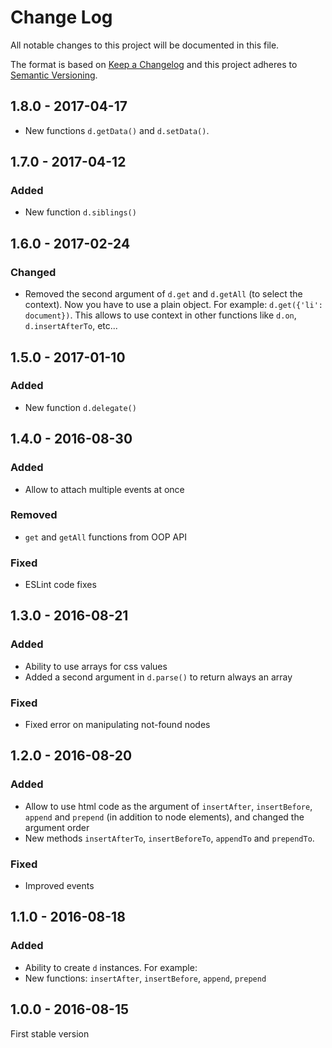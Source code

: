 # Change Log
All notable changes to this project will be documented in this file.

The format is based on [Keep a Changelog](http://keepachangelog.com/) 
and this project adheres to [Semantic Versioning](http://semver.org/).

## 1.8.0 - 2017-04-17

* New functions `d.getData()` and `d.setData()`.

## 1.7.0 - 2017-04-12

### Added

* New function `d.siblings()`

## 1.6.0 - 2017-02-24

### Changed

* Removed the second argument of `d.get` and `d.getAll` (to select the context). Now you have to use a plain object. For example: `d.get({'li': document})`. This allows to use context in other functions like `d.on`, `d.insertAfterTo`, etc...

## 1.5.0 - 2017-01-10

### Added

* New function `d.delegate()`

## 1.4.0 - 2016-08-30

### Added

* Allow to attach multiple events at once

### Removed

* `get` and `getAll` functions from OOP API

### Fixed

* ESLint code fixes

## 1.3.0 - 2016-08-21

### Added

* Ability to use arrays for css values
* Added a second argument in `d.parse()` to return always an array

### Fixed

* Fixed error on manipulating not-found nodes

## 1.2.0 - 2016-08-20

### Added

* Allow to use html code as the argument of `insertAfter`, `insertBefore`, `append` and `prepend` (in addition to node elements), and changed the argument order
* New methods `insertAfterTo`, `insertBeforeTo`, `appendTo` and `prependTo`.

### Fixed

* Improved events

## 1.1.0 - 2016-08-18

### Added

* Ability to create `d` instances. For example:
* New functions: `insertAfter`, `insertBefore`, `append`, `prepend`

## 1.0.0 - 2016-08-15

First stable version